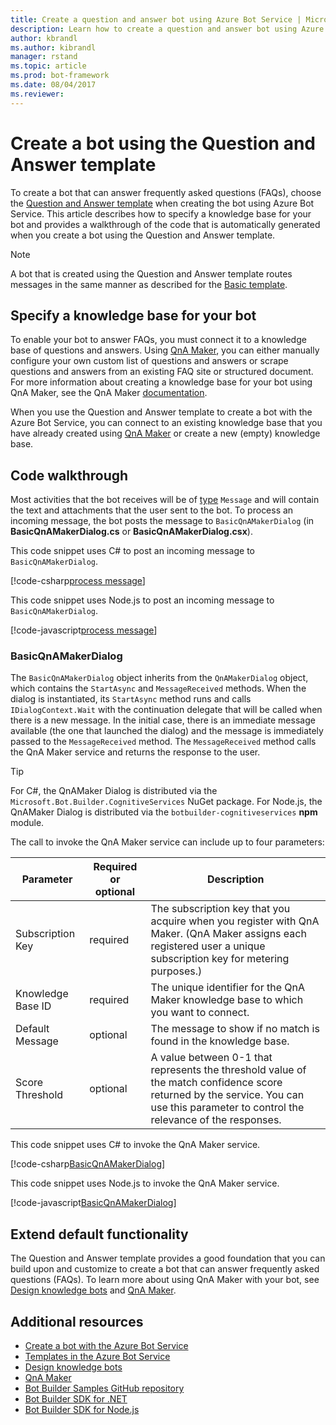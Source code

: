 ```yaml
---
title: Create a question and answer bot using Azure Bot Service | Microsoft Docs
description: Learn how to create a question and answer bot using Azure Bot Service.
author: kbrandl
ms.author: kibrandl
manager: rstand
ms.topic: article
ms.prod: bot-framework
ms.date: 08/04/2017
ms.reviewer: 
---
```


# Create a bot using the Question and Answer template

To create a bot that can answer frequently asked questions (FAQs), choose the [Question and Answer template](azure-bot-service-templates.md) when creating the bot using Azure Bot Service. This article describes how to specify a knowledge base for your bot and provides a walkthrough of the code that is automatically generated when you create a bot using the Question and Answer template.

> [!NOTE]
> A bot that is created using the Question and Answer template routes messages 
> in the same manner as described for the [Basic template](azure-bot-service-serverless-template-basic.md).

## Specify a knowledge base for your bot

To enable your bot to answer FAQs, you must connect it to a knowledge base of questions and answers. Using [QnA Maker][qnaMaker], you can either manually configure your own custom list of questions and answers or scrape questions and answers from an existing FAQ site or structured document. For more information about creating a knowledge base for your bot using QnA Maker, see the QnA Maker [documentation][qnaMakerDocs]. 

When you use the Question and Answer template to create a bot with the Azure Bot Service, you can connect to an existing knowledge base that you have already created using [QnA Maker][qnaMaker] or create a new (empty) knowledge base.

## Code walkthrough

Most activities that the bot receives will be of [type](../dotnet/bot-builder-dotnet-activities.md) `Message` and will contain the text and attachments that the user sent to the bot. To process an incoming message, the bot posts the message to `BasicQnAMakerDialog` (in **BasicQnAMakerDialog.cs** or **BasicQnAMakerDialog.csx**). 

This code snippet uses C# to post an incoming message to `BasicQnAMakerDialog`.

[!code-csharp[process message](../includes/code/azure-bot-service-serverless-template-question-and-answer.cs#processMessage)]

This code snippet uses Node.js to post an incoming message to `BasicQnAMakerDialog`.

[!code-javascript[process message](../includes/code/azure-bot-service-serverless-template-question-and-answer.js#processMessage)]

### BasicQnAMakerDialog

The `BasicQnAMakerDialog` object inherits from the `QnAMakerDialog` object, which contains the `StartAsync` and `MessageReceived` methods. When the dialog is instantiated, its `StartAsync` method runs and calls `IDialogContext.Wait` with the continuation delegate that will be called when there is a new message. In the initial case, there is an immediate message available (the one that launched the dialog) and the message is immediately passed to the `MessageReceived` method. The `MessageReceived` method calls the QnA Maker service and returns the response to the user.

> [!TIP]
> For C#, the QnAMaker Dialog is distributed via the `Microsoft.Bot.Builder.CognitiveServices` NuGet package. 
> For Node.js, the QnAMaker Dialog is distributed via the `botbuilder-cognitiveservices` **npm** module.

The call to invoke the QnA Maker service can include up to four parameters:

| Parameter | Required or optional | Description |
|----|----|----|
| Subscription Key | required | The subscription key that you acquire when you register with QnA Maker. (QnA Maker assigns each registered user a unique subscription key for metering purposes.) |
| Knowledge Base ID | required | The unique identifier for the QnA Maker knowledge base to which you want to connect. |
| Default Message | optional | The message to show if no match is found in the knowledge base. |
| Score Threshold | optional | A value between 0-1 that represents the threshold value of the match confidence score returned by the service. You can use this parameter to control the relevance of the responses. |

This code snippet uses C# to invoke the QnA Maker service.

[!code-csharp[BasicQnAMakerDialog](../includes/code/azure-bot-service-serverless-template-question-and-answer.cs#BasicQnAMakerDialog)]

This code snippet uses Node.js to invoke the QnA Maker service.

[!code-javascript[BasicQnAMakerDialog](../includes/code/azure-bot-service-serverless-template-question-and-answer.js#BasicQnAMakerDialog)]

## Extend default functionality

The Question and Answer template provides a good foundation that you can build upon and customize to create a bot that can answer frequently asked questions (FAQs). To learn more about using QnA Maker with your bot, see [Design knowledge bots](../bot-design-pattern-knowledge-base.md#qna-maker) and [QnA Maker][qnaMaker].

## Additional resources

- [Create a bot with the Azure Bot Service](azure-bot-service-quickstart.md)
- [Templates in the Azure Bot Service](azure-bot-service-templates.md)
- [Design knowledge bots](../bot-design-pattern-knowledge-base.md)
- <a href="https://qnamaker.ai/" target="_blank">QnA Maker</a>
- <a href="https://github.com/Microsoft/BotBuilder-Samples" target="_blank">Bot Builder Samples GitHub repository</a>
- [Bot Builder SDK for .NET](../dotnet/bot-builder-dotnet-overview.md)
- [Bot Builder SDK for Node.js](../nodejs/index.md)

[qnaMaker]: https://qnamaker.ai/

[qnaMakerDocs]:https://qnamaker.ai/Documentation